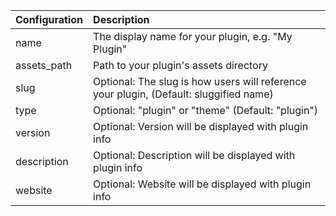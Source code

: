 | Configuration | Description |
|:--------------|:------------|
| name          | The display name for your plugin, e.g. "My Plugin" |
| assets_path   | Path to your plugin's assets directory | 
| slug          | Optional: The slug is how users will reference your plugin, (Default: sluggified name) |
| type          | Optional: "plugin" or "theme" (Default: "plugin") |
| version       | Optional: Version will be displayed with plugin info |
| description   | Optional: Description will be displayed with plugin info |
| website       | Optional: Website will be displayed with plugin info |
